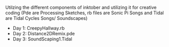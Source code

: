 Utilzing the different components of inktober and utilizing it for creative coding (Pde are Processing Sketches, rb files are Sonic Pi Songs and Tidal are Tidal Cycles Songs/ Soundscapes)


+ Day 1: CreepyHallway.rb	
+ Day 2: Distance2DRemix.pde
+ Day 3: SoundScaping1.Tidal
